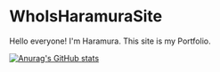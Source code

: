 # WhoIsHaramuraSite
Hello everyone!
I'm Haramura.
This site is my Portfolio.

[![Anurag's GitHub stats](https://github-readme-stats.vercel.app/api?username=Haramura101&show_icons=true&theme=tokyonight)](https://github.com/anuraghazra/github-readme-stats)
